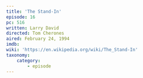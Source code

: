 ```yaml
---
title: 'The Stand-In'
episode: 16
pc: 516
written: Larry David
directed: Tom Cherones
aired: February 24, 1994
imdb:
wiki: 'https://en.wikipedia.org/wiki/The_Stand-In'
taxonomy:
    category:
        - episode
---
```

